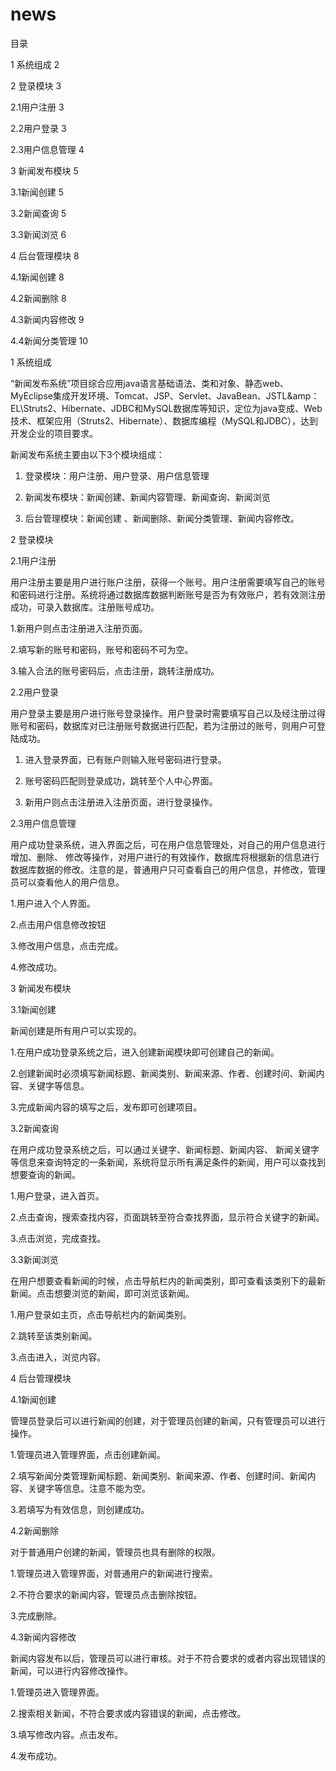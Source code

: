 # news
目录

1 系统组成	2

2 登录模块	3

  2.1用户注册	3

  2.2用户登录	3

2.3用户信息管理	4

3 新闻发布模块	5

3.1新闻创建	5

3.2新闻查询	5

3.3新闻浏览	6

4 后台管理模块	8

4.1新闻创建	8

4.2新闻删除	8

4.3新闻内容修改	9

4.4新闻分类管理	10



1 系统组成

“新闻发布系统”项目综合应用java语言基础语法、类和对象、静态web、MyEclipse集成开发环境、Tomcat、JSP、Servlet、JavaBean、JSTL&amp：EL\Struts2、Hibernate、JDBC和MySQL数据库等知识，定位为java变成、Web技术、框架应用（Struts2、Hibernate）、数据库编程（MySQL和JDBC），达到开发企业的项目要求。

新闻发布系统主要由以下3个模块组成：

1.	登录模块：用户注册、用户登录、用户信息管理
	
2.	新闻发布模块：新闻创建、新闻内容管理、新闻查询、新闻浏览
	
3.	后台管理模块：新闻创建 、新闻删除、新闻分类管理、新闻内容修改。
	


 



2 登录模块

2.1用户注册

  用户注册主要是用户进行账户注册，获得一个账号。用户注册需要填写自己的账号和密码进行注册。系统将通过数据库数据判断账号是否为有效账户，若有效测注册成功，可录入数据库。注册账号成功。

1.新用户则点击注册进入注册页面。

2.填写新的账号和密码，账号和密码不可为空。

3.输入合法的账号密码后，点击注册，跳转注册成功。

 

2.2用户登录

   用户登录主要是用户进行账号登录操作。用户登录时需要填写自己以及经注册过得账号和密码，数据库对已注册账号数据进行匹配，若为注册过的账号，则用户可登陆成功。

1.	进入登录界面，已有账户则输入账号密码进行登录。
	
2.	账号密码匹配则登录成功，跳转至个人中心界面。
	
3.	新用户则点击注册进入注册页面，进行登录操作。
 

2.3用户信息管理

用户成功登录系统，进入界面之后，可在用户信息管理处，对自己的用户信息进行增加、删除、 修改等操作，对用户进行的有效操作，数据库将根据新的信息进行数据库数据的修改。注意的是，普通用户只可查看自己的用户信息，并修改，管理员可以查看他人的用户信息。

1.用户进入个人界面。

2.点击用户信息修改按钮

3.修改用户信息，点击完成。

4.修改成功。

 

3 新闻发布模块

 3.1新闻创建

新闻创建是所有用户可以实现的。

1.在用户成功登录系统之后，进入创建新闻模块即可创建自己的新闻。

2.创建新闻时必须填写新闻标题、新闻类别、新闻来源、作者、创建时间、新闻内容、关键字等信息。

3.完成新闻内容的填写之后，发布即可创建项目。



 

3.2新闻查询

在用户成功登录系统之后，可以通过关键字、新闻标题、新闻内容、 新闻关键字等信息来查询特定的一条新闻，系统将显示所有满足条件的新闻，用户可以查找到想要查询的新闻。

1.用户登录，进入首页。

2.点击查询，搜索查找内容，页面跳转至符合查找界面，显示符合关键字的新闻。

3.点击浏览，完成查找。

 

 



3.3新闻浏览

在用户想要查看新闻的时候，点击导航栏内的新闻类别，即可查看该类别下的最新新闻。点击想要浏览的新闻，即可浏览该新闻。

1.用户登录如主页，点击导航栏内的新闻类别。

2.跳转至该类别新闻。

3.点击进入，浏览内容。

 

4 后台管理模块

4.1新闻创建 

   管理员登录后可以进行新闻的创建，对于管理员创建的新闻，只有管理员可以进行操作。

1.管理员进入管理界面，点击创建新闻。

2.填写新闻分类管理新闻标题、新闻类别、新闻来源、作者、创建时间、新闻内容、关键字等信息。注意不能为空。

3.若填写为有效信息，则创建成功。

 

4.2新闻删除

   对于普通用户创建的新闻，管理员也具有删除的权限。

1.管理员进入管理界面，对普通用户的新闻进行搜索。

2.不符合要求的新闻内容，管理员点击删除按钮。

3.完成删除。

4.3新闻内容修改

   新闻内容发布以后，管理员可以进行审核。对于不符合要求的或者内容出现错误的新闻，可以进行内容修改操作。

1.管理员进入管理界面。

2.搜索相关新闻，不符合要求或内容错误的新闻，点击修改。

3.填写修改内容。点击发布。

4.发布成功。

 


